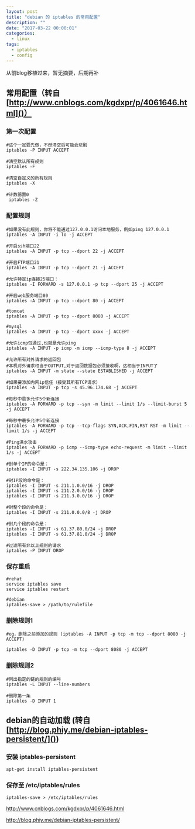 ```yaml
---
layout: post
title: "debian 的 iptables 的常用配置"
description: ""
date: "2017-03-22 00:00:01"
categories:
  - linux
tags:
  - iptables
  - config
---
```

从前blog移植过来，暂无摘要，后期再补
<!-- more -->  


## 常用配置（转自 [http://www.cnblogs.com/kgdxpr/p/4061646.html]()）
### 第一次配置

    #这个一定要先做，不然清空后可能会悲剧
    iptables -P INPUT ACCEPT
    
    #清空默认所有规则
    iptables -F
    
    #清空自定义的所有规则
    iptables -X
    
    #计数器置0
     iptables -Z

### 配置规则

    #如果没有此规则，你将不能通过127.0.0.1访问本地服务，例如ping 127.0.0.1
    iptables -A INPUT -i lo -j ACCEPT

    #开启ssh端口22
    iptables -A INPUT -p tcp --dport 22 -j ACCEPT

    #开启FTP端口21
    iptables -A INPUT -p tcp --dport 21 -j ACCEPT
    
    #允许特定ip连接25端口：
    iptables -I FORWARD -s 127.0.0.1 -p tcp --dport 25 -j ACCEPT

    #开启web服务端口80
    iptables -A INPUT -p tcp --dport 80 -j ACCEPT

    #tomcat
    iptables -A INPUT -p tcp --dport 8080 -j ACCEPT

    #mysql
    iptables -A INPUT -p tcp --dport xxxx -j ACCEPT

    #允许icmp包通过,也就是允许ping
    iptables -A INPUT -p icmp -m icmp --icmp-type 8 -j ACCEPT

    #允许所有对外请求的返回包
    #本机对外请求相当于OUTPUT,对于返回数据包必须接收啊，这相当于INPUT了
    iptables -A INPUT -m state --state ESTABLISHED -j ACCEPT

    #如果要添加内网ip信任（接受其所有TCP请求）
    iptables -A INPUT -p tcp -s 45.96.174.68 -j ACCEPT

    #每秒中最多允许5个新连接
    iptables -A FORWARD -p tcp --syn -m limit --limit 1/s --limit-burst 5 -j ACCEPT

    #每秒中最多允许5个新连接
    iptables -A FORWARD -p tcp --tcp-flags SYN,ACK,FIN,RST RST -m limit --limit 1/s -j ACCEPT

    #Ping洪水攻击
    iptables -A FORWARD -p icmp --icmp-type echo-request -m limit --limit 1/s -j ACCEPT

    #封单个IP的命令是：
    iptables -I INPUT -s 222.34.135.106 -j DROP

    #封IP段的命令是：
    iptables -I INPUT -s 211.1.0.0/16 -j DROP
    iptables -I INPUT -s 211.2.0.0/16 -j DROP
    iptables -I INPUT -s 211.3.0.0/16 -j DROP

    #封整个段的命令是：
    iptables -I INPUT -s 211.0.0.0/8 -j DROP

    #封几个段的命令是：
    iptables -I INPUT -s 61.37.80.0/24 -j DROP
    iptables -I INPUT -s 61.37.81.0/24 -j DROP

    #过滤所有非以上规则的请求
    iptables -P INPUT DROP

###  保存重启

    #rehat
    service iptables save
    service iptables restart

    #debian
    iptables-save > /path/to/rulefile

###  删除规则1

    #eg，删除之前添加的规则 (iptables -A INPUT -p tcp -m tcp --dport 8080 -j ACCEPT)

    iptables -D INPUT -p tcp -m tcp --dport 8080 -j ACCEPT

### 删除规则2

    #列出指定的链的规则的编号
    iptables -L INPUT --line-numbers

    #删除第一条
    iptables -D INPUT 1

## debian的自动加载 (转自 [http://blog.phiy.me/debian-iptables-persistent/]())

### 安装 iptables-persistent

    apt-get install iptables-persistent

### 保存至 /etc/iptables/rules

    iptables-save > /etc/iptables/rules


http://www.cnblogs.com/kgdxpr/p/4061646.html

http://blog.phiy.me/debian-iptables-persistent/